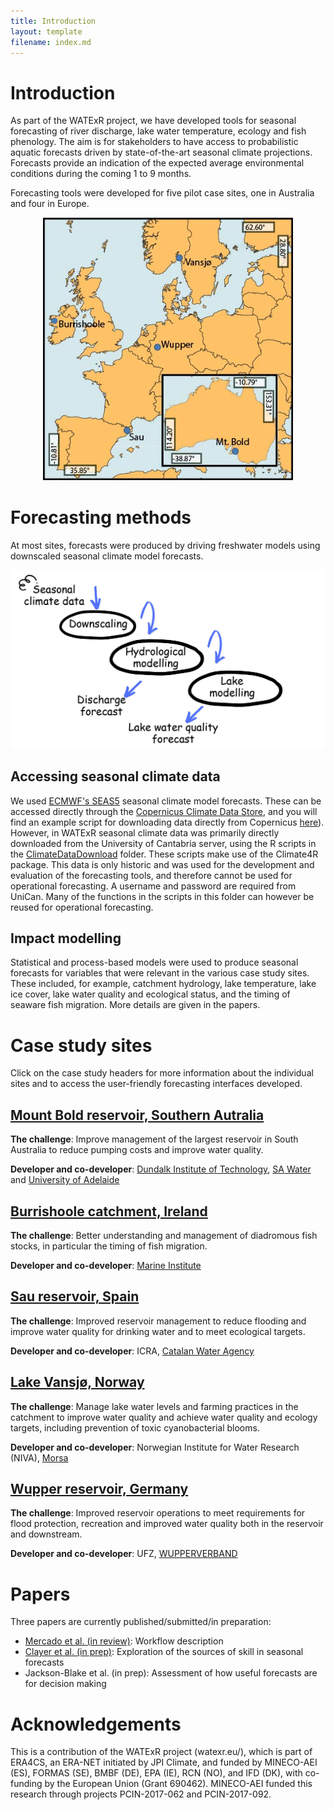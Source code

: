 ```yaml
---
title: Introduction
layout: template
filename: index.md
--- 
```


# Introduction

As part of the WATExR project, we have developed tools for seasonal forecasting of river discharge, lake water temperature, ecology and fish phenology. The aim is for stakeholders to have access to probabilistic aquatic forecasts driven by state-of-the-art seasonal climate projections. Forecasts provide an indication of the expected average environmental conditions during the coming 1 to 9 months.

Forecasting tools were developed for five pilot case sites, one in Australia and four in Europe.

<p align="center">
  <img src="Images/LocationMap.jpg" width="400" />
</p>

# Forecasting methods

At most sites, forecasts were produced by driving freshwater models using downscaled seasonal climate model forecasts.

<p align="center">
  <img src="Images/steps.jpg" width="600" />
</p>

## Accessing seasonal climate data

We used [ECMWF's SEAS5](https://www.ecmwf.int/en/newsletter/154/meteorology/ecmwfs-new-long-range-forecasting-system-seas5) seasonal climate model forecasts. These can be accessed directly through the [Copernicus Climate Data Store](https://cds.climate.copernicus.eu/#!/home), and you will find an example script for downloading data directly from Copernicus [here](https://nbviewer.jupyter.org/github/NIVANorge/seasonal_forecasting_watexr/blob/master/Norway_Morsa/MetData_Processing/notebooks/05_download_era5.ipynb)). However, in WATExR seasonal climate data was primarily directly downloaded from the University of Cantabria server, using the R scripts in the [ClimateDataDownload](https://github.com/NIVANorge/seasonal_forecasting_watexr/tree/main/ClimateDataDownloadScripts) folder. These scripts make use of the Climate4R package. This data is only historic and was used for the development and evaluation of the forecasting tools, and therefore cannot be used for operational forecasting. A username and password are required from UniCan. Many of the functions in the scripts in this folder can however be reused for operational forecasting.

## Impact modelling

Statistical and process-based models were used to produce seasonal forecasts for variables that were relevant in the various case study sites. These included, for example, catchment hydrology, lake temperature, lake ice cover, lake water quality and ecological status, and the timing of seaware fish migration. More details are given in the papers.

# Case study sites

Click on the case study headers for more information about the individual sites and to access the user-friendly forecasting interfaces developed.

## [Mount Bold reservoir, Southern Autralia](https://github.com/NIVANorge/seasonal_forecasting_watexr/tree/main/Australia_MtBold#readme)
**The challenge**: Improve management of the largest reservoir in South Australia to reduce pumping costs and improve water quality.

**Developer and co-developer**: [Dundalk Institute of Technology](https://www.dkit.ie/), [SA Water](https://www.sawater.com.au/) and [University of Adelaide](https://www.adelaide.edu.au/)

## [Burrishoole catchment, Ireland](https://github.com/NIVANorge/seasonal_forecasting_watexr/blob/main/Ireland.md)
**The challenge**: Better understanding and management of diadromous fish stocks, in particular the timing of fish migration.

**Developer and co-developer**: [Marine Institute](https://www.marine.ie/Home/home)

## [Sau reservoir, Spain](https://github.com/NIVANorge/seasonal_forecasting_watexr/blob/main/Spain.md)
**The challenge**: Improved reservoir management to reduce flooding and improve water quality for drinking water and to meet ecological targets.

**Developer and co-developer**: ICRA, [Catalan Water Agency](http://aca.gencat.cat/ca/inici)

## [Lake Vansjø, Norway](https://github.com/NIVANorge/seasonal_forecasting_watexr/blob/main/Norway_Morsa/README.md)
**The challenge**: Manage lake water levels and farming practices in the catchment to improve water quality and achieve water quality and ecology targets, including prevention of toxic cyanobacterial blooms.

**Developer and co-developer**: Norwegian Institute for Water Research (NIVA), [Morsa](http://morsa.org/)

## [Wupper reservoir, Germany](https://github.com/NIVANorge/seasonal_forecasting_watexr/blob/main/Germany.md)
**The challenge**: Improved reservoir operations to meet requirements for flood protection, recreation and improved water quality both in the reservoir and downstream.

**Developer and co-developer**: UFZ, [WUPPERVERBAND](https://www.wupperverband.de/internet/web.nsf/id/pa_startseite.html)

# Papers
Three papers are currently published/submitted/in preparation:

* [Mercado et al. (in review)](https://github.com/NIVANorge/seasonal_forecasting_watexr/tree/main/paper1_Mercado_etal): Workflow description
* [Clayer et al. (in prep)](https://github.com/NIVANorge/seasonal_forecasting_watexr/tree/main/paper2_Clayer_etal): Exploration of the sources of skill in seasonal forecasts
* Jackson-Blake et al. (in prep): Assessment of how useful forecasts are for decision making

# Acknowledgements
This is a contribution of the WATExR project (watexr.eu/), which is part of ERA4CS, an ERA-NET initiated by JPI Climate, and funded by MINECO-AEI (ES), FORMAS (SE), BMBF (DE), EPA (IE), RCN (NO), and IFD (DK), with co-funding by the European Union (Grant 690462). MINECO-AEI funded this research through projects PCIN-2017-062 and PCIN-2017-092.
